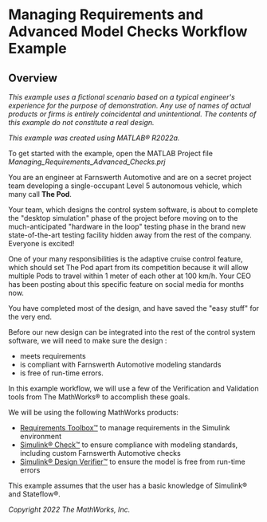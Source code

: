 # Managing Requirements and Advanced Model Checks Workflow Example

## Overview

*This example uses a fictional scenario based on a typical engineer's experience for the purpose of demonstration. Any use of names of actual products or firms is entirely coincidental and unintentional. The contents of this example do not constitute a real design.*

*This example was created using MATLAB® R2022a.*

To get started with the example, open the MATLAB Project file *Managing_Requirements_Advanced_Checks.prj*

You are an engineer at Farnswerth Automotive and are on a secret project team developing a single-occupant Level 5 autonomous vehicle, which many call **The Pod**.

Your team, which designs the control system software, is about to complete the "desktop simulation" phase of the project before moving on to the much-anticipated "hardware in the loop" testing phase in the brand new state-of-the-art testing facility hidden away from the rest of the company. Everyone is excited!

One of your many responsibilities is the adaptive cruise control feature, which should set The Pod apart from its competition because it will allow multiple Pods to travel within 1 meter of each other at 100 km/h. Your CEO has been posting about this specific feature on social media for months now.

You have completed most of the design, and have saved the "easy stuff" for the very end.


Before our new design can be integrated into the rest of the control system software, we will need to make sure the design :
* meets requirements
* is compliant with Farnswerth Automotive modeling standards
* is free of run-time errors.

In this example workflow, we will use a few of the Verification and Validation tools from The MathWorks® to accomplish these goals.

We will be using the following MathWorks products:
 
* [Requirements Toolbox™](https://www.mathworks.com/products/requirements-toolbox.html) to manage requirements in the Simulink environment
* [Simulink® Check™](https://www.mathworks.com/products/simulink-check.html) to ensure compliance with modeling standards, including custom Farnswerth Automotive checks
* [Simulink® Design Verifier™](https://www.mathworks.com/products/simulink-design-verifier.html) to ensure the model is free from run-time errors
 
This example assumes that the user has a basic knowledge of Simulink® and Stateflow®.

*Copyright 2022 The MathWorks, Inc.*
